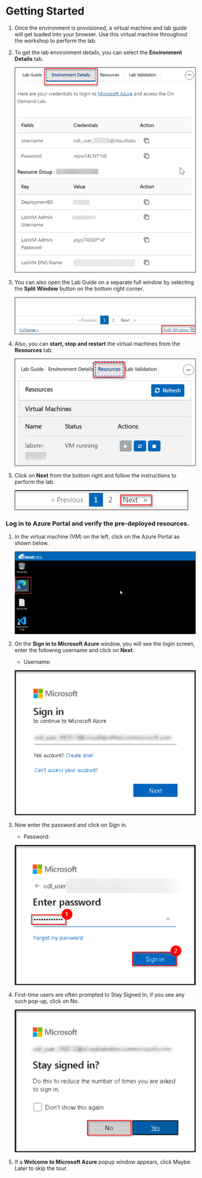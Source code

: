 # Getting Started

1. Once the environment is provisioned, a virtual machine and lab guide will get loaded into your browser. Use this virtual machine throughout the workshop to perform the lab.

1. To get the lab environment details, you can select the **Environment Details** tab.

    ![](../Images/SC-900-gettingstarted.png)

1. You can also open the Lab Guide on a separate full window by selecting the **Split Window** button on the bottom right corner.

    ![](../Images/image-200.jpg)    

1. Also, you can **start, stop and restart** the virtual machines from the **Resources** tab.

    ![](../Images/SC-900-resources.png)
    
1. Click on **Next** from the bottom right and follow the instructions to perform the lab.

    ![](../Images/Sc-900-numbering.png)

### Log in to Azure Portal and verify the pre-deployed resources.

1. In the virtual machine (VM) on the left, click on the Azure Portal as shown below.

    ![](../Images/Sc-900-jumpvm.png)

1. On the **Sign in to Microsoft Azure** window, you will see the login screen, enter the following username and click on **Next**.
   * Username: <inject key="AzureAdUserEmail"></inject>

    ![](../Images/portal1.png)
     
1. Now enter the password and click on Sign in.
   * Password: <inject key="AzureAdUserPassword"></inject>
  
    ![](../Images/portal2.png)

1. First-time users are often prompted to Stay Signed In, if you see any such pop-up, click on No.

    ![](../Images/portal3.png)

1. If a **Welcome to Microsoft Azure** popup window appears, click Maybe Later to skip the tour.
    
